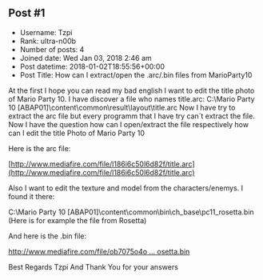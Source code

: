 ## Post #1
- Username: Tzpi
- Rank: ultra-n00b
- Number of posts: 4
- Joined date: Wed Jan 03, 2018 2:46 am
- Post datetime: 2018-01-02T18:55:56+00:00
- Post Title: How can I extract/open the .arc/.bin files from MarioParty10

At the first I hope you can read my bad english 
I want to edit the title photo of Mario Party 10. I have discover a file who names title.arc:
C:\Mario Party 10 [ABAP01]\content\common\result\layout\title.arc
Now I have try to extract the arc file but every programm that I have try can´t extract the file. 
Now I have the question how can I open/extract the file respectively how can I edit the title Photo of Mario Party 10

Here is the arc file:

[http://www.mediafire.com/file/l186i6c50l6d82f/title.arc](http://www.mediafire.com/file/l186i6c50l6d82f/title.arc)

Also I want to edit the texture and model from the characters/enemys. I found it there:

C:\Mario Party 10 [ABAP01]\content\common\bin\ch_base\pc11_rosetta.bin (Here is for example the file from Rosetta)

And here is the .bin file:

[http://www.mediafire.com/file/ob7075o4o ... osetta.bin](http://www.mediafire.com/file/ob7075o4o9ow84q/pc11_rosetta.bin)

Best Regards
Tzpi
And Thank You for your answers
